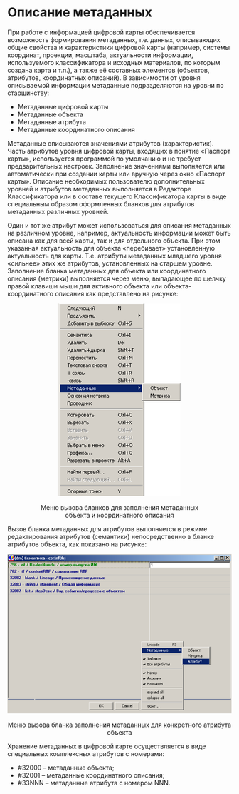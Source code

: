 # Описание метаданных

При работе с информацией цифровой карты обеспечивается возможность формирования метаданных, т.е. данных, описывающих общие свойства и характеристики цифровой карты (например, системы координат, проекции, масштаба, актуальности информации, используемого классификатора и исходных материалов, по которым создана карта и т.п.), а также её составных элементов (объектов, атрибутов, координатных описаний). В зависимости от уровня описываемой информации метаданные подразделяются на уровни по старшинству:
+ Метаданные цифровой карты
+ Метаданные объекта
+ Метаданные атрибута
+ Метаданные координатного описания

Метаданные описываются значениями атрибутов (характеристик). Часть атрибутов уровня цифровой карты, входящих в понятие «Паспорт карты», используется программой по умолчанию и не требует предварительных настроек. Заполнение значениями выполняется или автоматически при создании карты или вручную через окно «Паспорт карты». Описание необходимых пользователю дополнительных уровней и атрибутов метаданных выполняется в Редакторе Классификатора или в составе текущего Классификатора карты в виде специальным образом оформленных бланков для атрибутов метаданных различных уровней.

Один и тот же атрибут может использоваться для описания метаданных на различном уровне, например, актуальность информации может быть описана как для всей карты, так и для отдельного объекта. При этом указанная актуальность для объекта «перебивает» установленную актуальность для карты. Т.е. атрибуты метаданных младшего уровня «сильнее» этих же атрибутов, установленных на старшем уровне. 
Заполнение бланка метаданных для объекта или координатного описания (метрики) выполняется через меню, выпадающее по щелчку правой клавиши мыши для активного объекта или объекта-координатного описания как представлено на рисунке:

<p align="center">
<img src="_images/metadata_menu.png">
</p>
<p align="center">
Меню вызова бланков для заполнения метаданных<br>объекта и координатного описания
</p>

Вызов бланка метаданных для атрибутов выполняется в режиме редактирования атрибутов (семантики) непосредственно в бланке атрибутов объекта, как показано на рисунке:

<p align="center">
<img src="_images/metadata_bln.png">
</p>
<p align="center">
Меню вызова бланка заполнения метаданных для конкретного атрибута объекта
</p>

Хранение метаданных в цифровой карте осуществляется в виде специальных комплексных атрибутов с номерами:
+ #32000 – метаданные объекта;
+ #32001 – метаданные координатного описания;
+ #33NNN – метаданные атрибута с номером NNN.